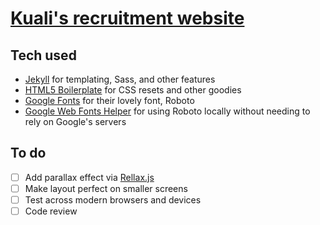 # [Kuali's recruitment website](https://edelstone.github.io/kuali-jobs/)

## Tech used

- [Jekyll](https://jekyllrb.com/) for templating, Sass, and other features
- [HTML5 Boilerplate](https://html5boilerplate.com/) for CSS resets and other goodies
- [Google Fonts](https://fonts.google.com/) for their lovely font, Roboto
- [Google Web Fonts Helper](https://google-webfonts-helper.herokuapp.com/fonts) for using Roboto locally without needing to rely on Google's servers

## To do

- [ ] Add parallax effect via [Rellax.js](https://dixonandmoe.com/rellax/)
- [ ] Make layout perfect on smaller screens
- [ ] Test across modern browsers and devices
- [ ] Code review
